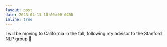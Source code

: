 ```yaml
---
layout: post
date: 2023-04-13 10:00:00-0400
inline: true
---
```


I will be moving to California in the fall, following my advisor to the Stanford NLP group :evergreen_tree: